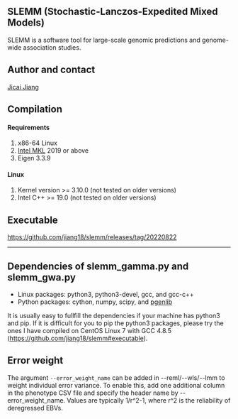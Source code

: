 ## SLEMM (Stochastic-Lanczos-Expedited Mixed Models)
SLEMM is a software tool for large-scale genomic predictions and genome-wide association studies.

## Author and contact
[Jicai Jiang](https://cals.ncsu.edu/animal-science/people/jicai-jiang)

## Compilation
#### Requirements
1. x86-64 Linux
2. [Intel MKL](https://www.intel.com/content/www/us/en/developer/tools/oneapi/onemkl-download.html) 2019 or above
3. Eigen 3.3.9

#### Linux
1. Kernel version >= 3.10.0 (not tested on older versions)
2. Intel C++ >= 19.0 (not tested on older versions)

## Executable
https://github.com/jiang18/slemm/releases/tag/20220822

---

## Dependencies of slemm_gamma.py and slemm_gwa.py
- Linux packages: python3, python3-devel, gcc, and gcc-c++
- Python packages: cython, numpy, scipy, and [pgenlib](https://github.com/chrchang/plink-ng/tree/master/2.0/Python)

It is usually easy to fullfill the dependencies if your machine has python3 and pip. If it is difficult for you to pip the python3 packages, please try the ones I have compiled on CentOS Linux 7 with GCC 4.8.5 (https://github.com/jiang18/slemm#executable). 

## Error weight
The argument ```--error_weight_name``` can be added in --reml/--wls/--lmm to weight individual error variance. To enable this, add one additional column in the phenotype CSV file and specify the header name by --error_weight_name. Values are typically 1/r^2-1, where r^2 is the reliability of deregressed EBVs. 
